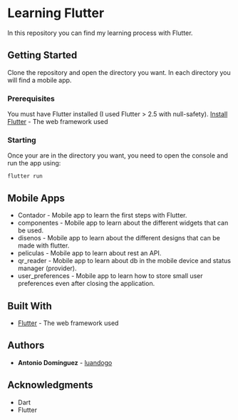 # Learning Flutter

In this repository you can find my learning process with Flutter.

## Getting Started

Clone the repository and open the directory you want. In each directory you will find a mobile app.

### Prerequisites

You must have Flutter installed (I used Flutter > 2.5 with null-safety). [Install Flutter](https://docs.flutter.dev/get-started/install/) - The web framework used


### Starting

Once your are in the directory you want, you need to open the console and run the app using: 

```
flutter run 
```

## Mobile Apps

* Contador - Mobile app to learn the first steps with Flutter.
* componentes - Mobile app to learn about the different widgets that can be used.
* disenos - Mobile app to learn about the different designs that can be made with flutter.
* peliculas - Mobile app to learn about rest an API.
* qr_reader - Mobile app to learn about db in the mobile device and status manager (provider).
* user_preferences - Mobile app to learn how to store small user preferences even after closing the application.


## Built With

* [Flutter](https://flutter.dev/) - The web framework used


## Authors

* **Antonio Domínguez** - [luandogo](https://github.com/luandogo/)


## Acknowledgments

* Dart
* Flutter